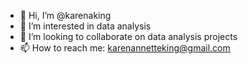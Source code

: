 - 👋 Hi, I’m @karenaking
- 👀 I’m interested in data analysis
- 💞️ I’m looking to collaborate on data analysis projects
- 📫 How to reach me: karenannetteking@gmail.com

<!---
karenaking/karenaking is a ✨ special ✨ repository because its `README.md` (this file) appears on your GitHub profile.
You can click the Preview link to take a look at your changes.
--->
